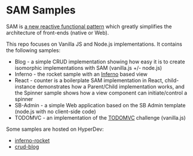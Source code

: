 # SAM Samples

SAM is [a new reactive functional pattern](http://sam.js.org) which greatly simplifies the architecture of front-ends (native or Web).

This repo focuses on Vanilla JS and Node.js implementations. It contains the following samples:

* Blog - a simple CRUD implementation showing how easy it is to create isomorphic implementations with SAM (vanilla.js +/- node.js)
* Inferno - the rocket sample with an [Inferno](https://github.com/trueadm/inferno) based view
* React - counter is a boilerplate SAM implementation in React, child-instance demonstrates how a Parent/Child implementation works, and the Spinner sample shows how a view component can initiate/control a spinner
* SB-Admin - a simple Web application based on the SB Admin template (node.js with no client-side code)
* TODOMVC - an implementation of the [TODOMVC](http://www.todomvc.com) challenge (vanilla.js)
 
Some samples are hosted on HyperDev:
- [inferno-rocket](https://plum-ocelot.hyperdev.space/)
- [crud-blog](https://fish-trader.hyperdev.space/)
